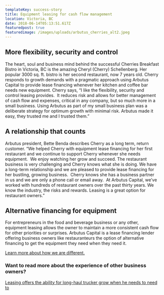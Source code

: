 ```yaml
---
templateKey: success-story
title: Equipment leasing for cash flow management
location: Victoria, BC
date: 2018-06-14T05:13:51.617Z
featuredpost: true
featuredimage: /images/uploads/arbutus_cherries_alt2.jpeg
---
```

## More flexibility, security and control

The heart, soul and business mind behind the successful Cherries Breakfast Bistro in Victoria, BC is the amazing Cheryl (Cherry) Schellenberg. Her popular 3000 sq. ft. bistro is her second restaurant, now 7 years old. Cherry responds to growth demands with a pragmatic approach using Arbutus Capital to provide lease financing whenever her kitchen and coffee bar needs new equipment. Cherry says, “I like the flexibility, security and control leasing provides.  It reduces risk and allows for better management of cash flow and expenses, critical in any company, but so much more in a small business. Using Arbutus as part of my small business plan was a deliberate strategy for optimum growth with minimal risk. Arbutus made it easy, they trusted me and I trusted them.”

## A relationship that counts

Arbutus president, Bette Benda describes Cherry as a long term, return customer. “We helped Cherry with equipment lease financing for her first restaurant and we continue to support Cherry whenever she needs equipment.  We enjoy watching her grow and succeed. The restaurant business is very challenging and Cherry knows what she is doing. We have a long-term relationship and we are pleased to provide lease financing for her bustling, growing business.  Cherry knows she has a business partner in us and we are only a phone call or email away.  At Arbutus Capital, we’ve worked with hundreds of restaurant owners over the past thirty years. We know the industry, the risks and rewards. Leasing is a great option for restaurant owners.”

## Alternative financing for equipment

For entrepreneurs in the food and beverage business or any other, equipment leasing allows the owner to maintain a more consistent cash flow for other priorities or surprises. Arbutus Capital is a lease financing lender offering business owners like restauranteurs the option of alternative financing to get the equipment they need when they need it.

[Learn more about how we are different.](https://arbutuscapital.com/why-lease)

### Want to read more about the experience of other business owners?

[Leasing offers the ability for long-haul trucker grow when he needs to need to](https://arbutuscapital.com/success-stories/asset-backed-financing-enables-business-owner-to-buy-out-partner/)